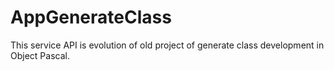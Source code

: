 # AppGenerateClass
This service API is evolution of old project of generate class development in Object Pascal.

